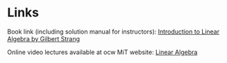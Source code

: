 # Links

Book link (including solution manual for instructors):
[Introduction to Linear Algebra by Gilbert Strang](http://math.mit.edu/~gs/linearalgebra/)

Online video lectures available at ocw MiT website:
[Linear Algebra](http://ocw.mit.edu/courses/mathematics/18-06sc-linear-algebra-fall-2011/)

